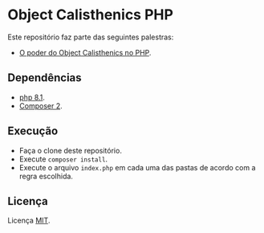 # Object Calisthenics PHP

Este repositório faz parte das seguintes palestras:
* [O poder do Object Calisthenics no PHP](https://speakerdeck.com/joubertredrat/o-poder-do-object-calisthenics-no-php).

## Dependências

* [php 8.1](https://www.php.net/).
* [Composer 2](https://getcomposer.org/).

## Execução

* Faça o clone deste repositório.
* Execute `composer install`.
* Execute o arquivo `index.php` em cada uma das pastas de acordo com a regra escolhida.

## Licença
Licença [MIT](/license).